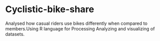 # Cyclistic-bike-share
Analysed how casual riders use bikes differently when compared to members.Using R language for Processing Analyzing and visualizing of datasets.
